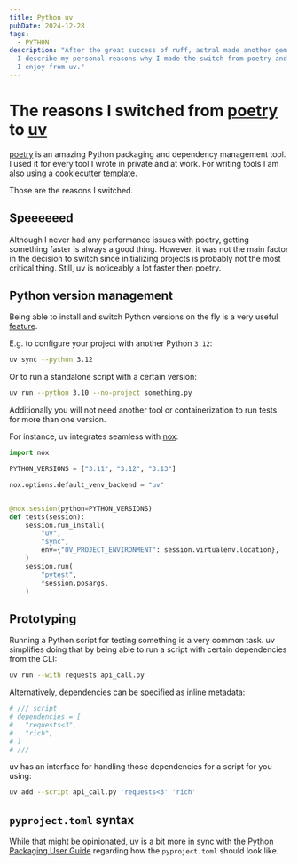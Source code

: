 ```yaml
---
title: Python uv
pubDate: 2024-12-28
tags:
  - PYTHON
description: "After the great success of ruff, astral made another gem: uv.
  I describe my personal reasons why I made the switch from poetry and the features
  I enjoy from uv."
---
```


# The reasons I switched from [poetry](https://python-poetry.org/) to [uv](https://docs.astral.sh/uv/)

[poetry](https://python-poetry.org/) is an amazing Python packaging and dependency management tool.
I used it for every tool I wrote in private and at work.
For writing tools I am also using a [cookiecutter](https://github.com/cookiecutter/cookiecutter) [template](https://github.com/sschleemilch/cookiecutter-python-cli).

Those are the reasons I switched.

## Speeeeeed

Although I never had any performance issues with poetry, getting something faster is always a good thing.
However, it was not the main factor in the decision to switch since initializing projects is probably not the
most critical thing. Still, uv is noticeably a lot faster then poetry.

## Python version management

Being able to install and switch Python versions on the fly is a very useful [feature](https://docs.astral.sh/uv/#python-management).

E.g. to configure your project with another Python `3.12`:

```bash
uv sync --python 3.12
```

Or to run a standalone script with a certain version:

```bash
uv run --python 3.10 --no-project something.py
```

Additionally you will not need another tool or containerization to run tests for more than one version.

For instance, uv integrates seamless with [nox](https://nox.thea.codes/en/stable/):

```python
import nox

PYTHON_VERSIONS = ["3.11", "3.12", "3.13"]

nox.options.default_venv_backend = "uv"


@nox.session(python=PYTHON_VERSIONS)
def tests(session):
    session.run_install(
        "uv",
        "sync",
        env={"UV_PROJECT_ENVIRONMENT": session.virtualenv.location},
    )
    session.run(
        "pytest",
        *session.posargs,
    )
```

## Prototyping

Running a Python script for testing something is a very common task.
uv simplifies doing that by being able to run a script with certain dependencies from the CLI:

```bash
uv run --with requests api_call.py
```

Alternatively, dependencies can be specified as inline metadata:

```python
# /// script
# dependencies = [
#   "requests<3",
#   "rich",
# ]
# ///
```

uv has an interface for handling those dependencies for a script for you using:

```bash
uv add --script api_call.py 'requests<3' 'rich'
```

## `pyproject.toml` syntax

While that might be opinionated, uv is a bit more in sync with the [Python Packaging User Guide](https://packaging.python.org/en/latest/guides/writing-pyproject-toml/#writing-your-pyproject-toml) regarding how the `pyproject.toml` should look like.
